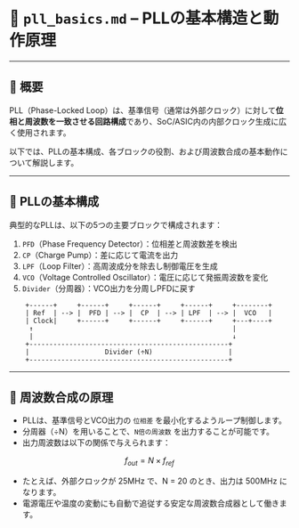 # 🔧 `pll_basics.md` – PLLの基本構造と動作原理

---

## 📘 概要

PLL（Phase-Locked Loop）は、基準信号（通常は外部クロック）に対して**位相と周波数を一致させる回路構成**であり、SoC/ASIC内の内部クロック生成に広く使用されます。

以下では、PLLの基本構成、各ブロックの役割、および周波数合成の基本動作について解説します。

---

## 🧱 PLLの基本構成

典型的なPLLは、以下の5つの主要ブロックで構成されます：

1. `PFD`（Phase Frequency Detector）：位相差と周波数差を検出
2. `CP`（Charge Pump）：差に応じて電流を出力
3. `LPF`（Loop Filter）：高周波成分を除去し制御電圧を生成
4. `VCO`（Voltage Controlled Oscillator）：電圧に応じて発振周波数を変化
5. `Divider`（分周器）：VCO出力を分周しPFDに戻す

```text
    +------+     +------+     +------+     +------+     +--------+
    | Ref  | --> |  PFD | --> |  CP  | --> | LPF  | --> |  VCO   |
    | Clock|     +------+     +------+     +------+     +---+----+
     ↑                                                  |
     |                                                  ↓
    +--------------------------------------------------+
    |                   Divider (÷N)                   |
    +--------------------------------------------------+

```

---

## 🔄 周波数合成の原理

- PLLは、基準信号とVCO出力の `位相差` を最小化するようループ制御します。
- 分周器（÷N）を用いることで、`N倍の周波数` を出力することが可能です。
- 出力周波数は以下の関係で与えられます：

```math
f_{out} = N \times f_{ref}
```

- たとえば、外部クロックが 25MHz で、N = 20 のとき、出力は 500MHz になります。
- 電源電圧や温度の変動にも自動で追従する安定な周波数合成器として働きます。

 
